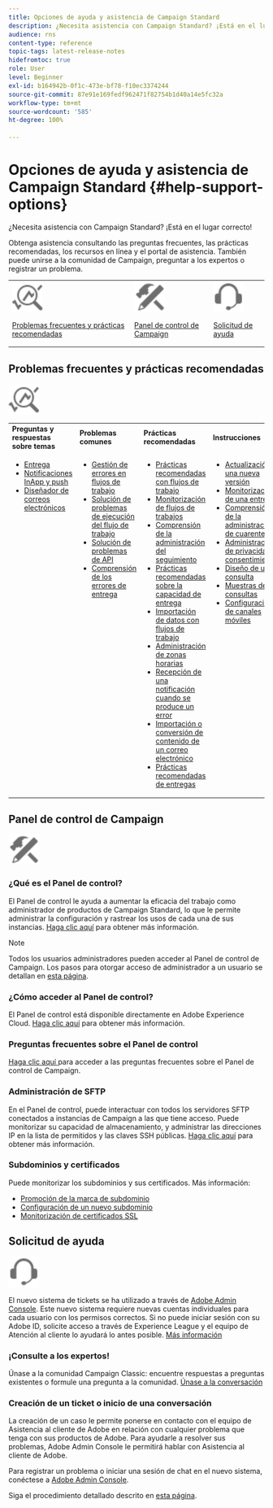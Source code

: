 ```yaml
---
title: Opciones de ayuda y asistencia de Campaign Standard
description: ¿Necesita asistencia con Campaign Standard? ¡Está en el lugar correcto!
audience: rns
content-type: reference
topic-tags: latest-release-notes
hidefromtoc: true
role: User
level: Beginner
exl-id: b164942b-0f1c-473e-bf78-f10ec3374244
source-git-commit: 87e91e169fedf962471f82754b1d40a14e5fc32a
workflow-type: tm+mt
source-wordcount: '585'
ht-degree: 100%

---
```


# Opciones de ayuda y asistencia de Campaign Standard {#help-support-options}

¿Necesita asistencia con Campaign Standard? ¡Está en el lugar correcto!

Obtenga asistencia consultando las preguntas frecuentes, las prácticas recomendadas, los recursos en línea y el portal de asistencia. También puede unirse a la comunidad de Campaign, preguntar a los expertos o registrar un problema.

<table>
    <tr>
        <td><img src="start/using/assets/do-not-localize/icon-faq.svg" width="60px"><p><a href="#faq">Problemas frecuentes y prácticas recomendadas</a></p></td>
        <td><img src="start/using/assets/do-not-localize/icon-control-panel.svg" width="60px"><p><a href="#control-panel">Panel de control de Campaign</a></p></td>
        <td><img src="start/using/assets/do-not-localize/icon-support.svg" width="60px"><p><a href="#support">Solicitud de ayuda</a></p></td>
    </tr>
</table>

## Problemas frecuentes y prácticas recomendadas

<img src="start/using/assets/do-not-localize/icon-faq.svg" width="60px">

<table>
    <tr><td><strong>Preguntas y respuestas sobre temas</strong></td><td><strong>Problemas comunes</strong></td><td><strong>Prácticas recomendadas</strong></td><td><strong>Instrucciones</strong></td></tr>
    <tr>
    <td valign="top">
        <ul>
        <li><a href="sending/using/monitor-deliverability.md">Entrega</a></li>
        <li><a href="administration/using/aep-faq.md">Notificaciones InApp y push</a></li>
        <li><a href="designing/using/faq-email-designer.md">Diseñador de correos electrónicos</a></li>
        </ul>
    </td>
    <td valign="top">
        <ul>
        <li><a href="automating/using/monitoring-workflow-execution.md#error-management">Gestión de errores en flujos de trabajo</a></li>
        <li><a href="automating/using/best-practices-workflows.md">Solución de problemas de ejecución del flujo de trabajo</a></li>
        <li><a href="api/using/troubleshooting.md">Solución de problemas de API</a></li>
        <li><a href="sending/using/understanding-delivery-failures.md">Comprensión de los errores de entrega</a></li>
        </ul>
    </td>
   <td valign="top">
        <ul>
        <li><a href="automating/using/best-practices-workflows.md">Prácticas recomendadas con flujos de trabajo</a></li>
        <li><a href="automating/using/about-workflow-execution.md">Monitorización de flujos de trabajos</a></li>
        <li><a href="sending/using/tracking-messages.md">Comprensión de la administración del seguimiento</a></li>
        <li><a href="sending/using/about-deliverability.md">Prácticas recomendadas sobre la capacidad de entrega</a></li>
        <li><a href="automating/using/creating-import-workflow-templates.md">Importación de datos con flujos de trabajo</a></li>
        <li><a href="sending/using/sending-messages-at-the-recipient-s-time-zone.md">Administración de zonas horarias</a></li>
        <li><a href="sending/using/receiving-alerts-when-failures-happen.md">Recepción de una notificación cuando se produce un error</a></li>
        <li><a href="designing/using/using-existing-content.md">Importación o conversión de contenido de un correo electrónico</a></li>
        <li><a href="sending/using/delivery-best-practices.md">Prácticas recomendadas de entregas</a></li>
        </ul>
    </td>
    <td valign="top">
        <ul>
        <li><a href="rn/using/release-planning.md">Actualización a una nueva versión</a></li>
        <li><a href="sending/using/monitoring-a-delivery.md">Monitorización de una entrega</a></li>
        <li><a href="sending/using/understanding-quarantine-management.md">Comprensión de la administración de cuarentenas</a></li>
        <li><a href="start/using/privacy-management.md">Administración de privacidad y consentimientos</a></li>
        <li><a href="automating/using/query.md">Diseño de una consulta</a></li>
        <li><a href="automating/using/query-samples.md">Muestras de consultas</a></li>
        <li><a href="administration/using/push-tracking.md">Configuración de canales móviles</a></li>
        </ul>
    </td>
    </tr>
</table>

## Panel de control de Campaign

<img src="start/using/assets/do-not-localize/icon-control-panel.svg" width="60px">

### ¿Qué es el Panel de control?

El Panel de control le ayuda a aumentar la eficacia del trabajo como administrador de productos de Campaign Standard, lo que le permite administrar la configuración y rastrear los usos de cada una de sus instancias.
[Haga clic aquí](https://experienceleague.adobe.com/docs/control-panel/using/discover-control-panel/key-features.html?lang=es#discover-control-panel) para obtener más información.

>[!NOTE]
>
>Todos los usuarios administradores pueden acceder al Panel de control de Campaign. Los pasos para otorgar acceso de administrador a un usuario se detallan en [esta página](https://experienceleague.adobe.com/docs/control-panel/using/discover-control-panel/managing-permissions.html?lang=es#discover-control-panel).

### ¿Cómo acceder al Panel de control?

El Panel de control está disponible directamente en Adobe Experience Cloud. [Haga clic aquí](https://experienceleague.adobe.com/docs/control-panel/using/discover-control-panel/accessing-control-panel.html?lang=es#discover-control-panel) para obtener más información.

### Preguntas frecuentes sobre el Panel de control

[Haga clic aquí ](https://experienceleague.adobe.com/docs/control-panel/using/faq.html?lang=es) para acceder a las preguntas frecuentes sobre el Panel de control de Campaign.

### Administración de SFTP

En el Panel de control, puede interactuar con todos los servidores SFTP conectados a instancias de Campaign a las que tiene acceso. Puede monitorizar su capacidad de almacenamiento, y administrar las direcciones IP en la lista de permitidos y las claves SSH públicas. [Haga clic aquí](https://experienceleague.adobe.com/docs/control-panel/using/sftp-management/about-sftp-management.html?lang=es#sftp-management) para obtener más información.

### Subdominios y certificados

Puede monitorizar los subdominios y sus certificados. Más información:

* [Promoción de la marca de subdominio](https://experienceleague.adobe.com/docs/control-panel/using/subdomains-and-certificates/subdomains-branding.html?lang=es#subdomains-and-certificates)
* [Configuración de un nuevo subdominio](https://experienceleague.adobe.com/docs/control-panel/using/subdomains-and-certificates/setting-up-new-subdomain.html?lang=es#subdomains-and-certificates)
* [Monitorización de certificados SSL](https://experienceleague.adobe.com/docs/control-panel/using/subdomains-and-certificates/renewing-subdomain-certificate.html?lang=es#subdomains-and-certificates)

## Solicitud de ayuda

<img src="start/using/assets/do-not-localize/icon-support.svg" width="60px">

El nuevo sistema de tickets se ha utilizado a través de [Adobe Admin Console](https://adminconsole.adobe.com/overview). Este nuevo sistema requiere nuevas cuentas individuales para cada usuario con los permisos correctos. Si no puede iniciar sesión con su Adobe ID, solicite acceso a través de Experience League y el equipo de Atención al cliente lo ayudará lo antes posible. [Más información](https://helpx.adobe.com/es/enterprise/admin-guide.html/enterprise/using/support-for-experience-cloud.ug.html)

### ¡Consulte a los expertos!

Únase a la comunidad Campaign Classic: encuentre respuestas a preguntas existentes o formule una pregunta a la comunidad. [Únase a la conversación](https://experienceleaguecommunities.adobe.com/t5/adobe-campaign-standard/ct-p/adobe-campaign-standard-community)

### Creación de un ticket o inicio de una conversación

La creación de un caso le permite ponerse en contacto con el equipo de Asistencia al cliente de Adobe en relación con cualquier problema que tenga con sus productos de Adobe. Para ayudarle a resolver sus problemas, Adobe Admin Console le permitirá hablar con Asistencia al cliente de Adobe.

Para registrar un problema o iniciar una sesión de chat en el nuevo sistema, conéctese a [Adobe Admin Console](https://adminconsole.adobe.com/overview).

Siga el procedimiento detallado descrito en [esta página](https://helpx.adobe.com/es/enterprise/admin-guide.html/enterprise/using/support-for-experience-cloud.ug.html).
